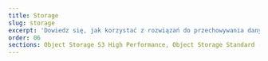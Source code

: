 ```yaml
---
title: Storage
slug: storage
excerpt: 'Dowiedz się, jak korzystać z rozwiązań do przechowywania danych'
order: 06
sections: Object Storage S3 High Performance, Object Storage Standard (Swift), Public Cloud Archive
---
```

